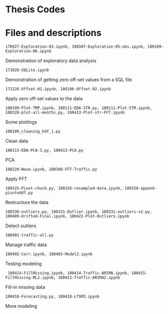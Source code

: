 Thesis Codes
============

# Files and descriptions

`170927-Exploration-03.ipynb, 180107-Exploration-05-obs.ipynb, 180109-Exploration-06.ipynb`

Demonstration of exploratory data analysis

`171026-SQLite.ipynb`

Demonstration of getting zero off-set values from a SQL file

`171226-Offset-01.ipynb, 180106-Offset-02.ipynb`

Apply zero off-set values to the data

`180109-Plot-TMP.ipynb, 180111-EDA-STR.py, 180111-Plot-STR.ipynb, 180328-plot-all-months.py, 180413-Plot-str-FFT.ipynb`

Some plottings

`180109_cleaning_hdf_1.py`

Clean data

`180113-EDA-PCA-3.py, 180413-PCA.py`

PCA

`180220-Wave.ipynb, 180308-FFT-Traffic.py`

Apply FFT

`180325-Pivot-chuck.py, 180326-resampled-data.ipynb, 180328-append-pivoteddf.py`

Restructure the data

`180330-outliers.py, 180331-Outlier.ipynb, 180331-outliers-v2.py, 180409-Drifted-Final.ipynb, 180422-Plot-Outliers.ipynb`

Detect outliers

`180401-traffic-all.py`

Manage traffic data

`180402-Corr.ipynb, 180403-Model2.ipynb`

Testing modeling

` 180414-FillMissing.ipynb, 180414-Traffic-ARIMA.ipynb, 180415-FillMissing-ML2.ipynb, 180421-Traffic-ARIMA2.ipynb`

Fill-in missing data

`180418-Forecasting.py, 180418-LTSM3.ipynb`

More modeling
